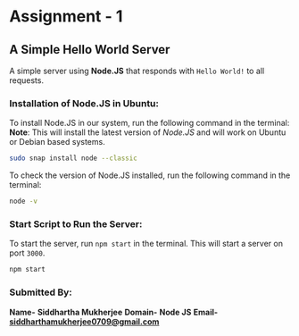 # Assignment - 1

## A Simple Hello World Server


A simple server using **Node.JS** that responds with `Hello World!` to all requests.

### Installation of Node.JS in Ubuntu:

To install Node.JS in our system, run the following command in the terminal:
**Note**: This will install the latest version of *Node.JS* and will work on Ubuntu or Debian based systems.

```bash
sudo snap install node --classic
```

To check the version of Node.JS installed, run the following command in the terminal:
```bash
node -v
```

### Start Script to Run the Server:

To start the server, run `npm start` in the terminal. This will start a server on port `3000`.

```bash
npm start
```

### Submitted By:

**Name-** **Siddhartha Mukherjee**
**Domain-** **Node JS**
**Email-** **siddharthamukherjee0709@gmail.com**
